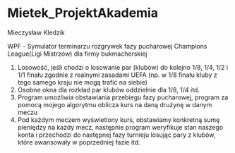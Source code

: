 # Mietek_ProjektAkademia
Mieczysław Kledzik


WPF - Symulator terminarzu rozgrywek fazy pucharowej Champions League(Ligi Mistrzów) dla firmy bukmacherskiej

1. Losowość, jeśli chodzi o losowanie par (klubów) do kolejno 1/8, 1/4, 1/2 i 1/1 finału zgodnie z realnymi zasadami UEFA
(np. w 1/8 finału kluby z tego samego kraju nie mogą trafić na siebie)
2. Osobne okna dla rozkład par klubów oddzielnie dla 1/8, 1/4 itd.
3. Program umożliwia obstawiania przebiegu fazy pucharowej, program za pomocą mojego algorytmu oblicza kurs na daną drużynę w danym meczu
4. Pod każdym meczem wyświetlony kurs, obstawiamy konkretną sumę pieniędzy na każdy mecz, następnie program weryfikuje stan naszego konta i przechodzi do następnej fazy turnieju losując pary z klubów, które awansowały w poprzedniej fazie itd.
